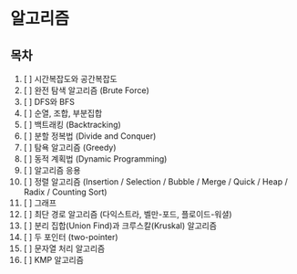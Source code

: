 # 알고리즘

## 목차

1. [ ] 시간복잡도와 공간복잡도
2. [ ] 완전 탐색 알고리즘 (Brute Force)
3. [ ] DFS와 BFS
4. [ ] 순열, 조합, 부분집합
5. [ ] 백트래킹 (Backtracking)
6. [ ] 분할 정복법 (Divide and Conquer)
7. [ ] 탐욕 알고리즘 (Greedy)
8. [ ] 동적 계획법 (Dynamic Programming)
9. [ ] 알고리즘 응용
10. [ ] 정렬 알고리즘 (Insertion / Selection / Bubble / Merge / Quick / Heap / Radix / Counting Sort)
11. [ ] 그래프
12. [ ] 최단 경로 알고리즘 (다익스트라, 벨만-포드, 플로이드-워셜)
13. [ ] 분리 집합(Union Find)과 크루스칼(Kruskal) 알고리즘
14. [ ] 두 포인터 (two-pointer)
15. [ ] 문자열 처리 알고리즘
16. [ ] KMP 알고리즘
